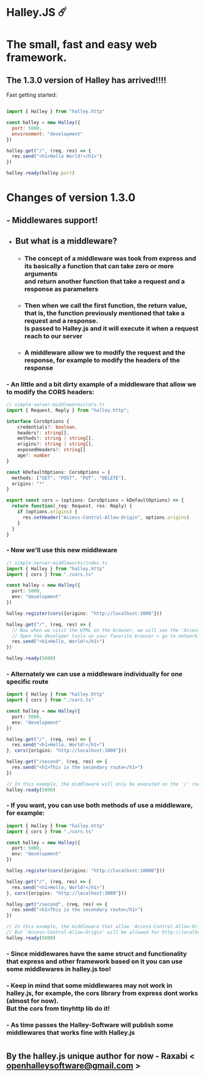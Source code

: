 # Halley.JS ☄️
# The small, fast and easy web framework.

## The 1.3.0 version of Halley has arrived!!!!

Fast getting started:

```js

import { Halley } from "halley.http"

const halley = new Halley({
  port: 5000,
  environment: "development"
})

halley.get("/", (req, res) => {
  res.send("<h1>Hello World!</h1>")
})

halley.ready(halley.port)

```

# Changes of version 1.3.0

## - Middlewares support!
  - ## But what is a middleware?
    - ### The concept of a middleware was took from express and its basically a function that can take zero or more arguments<br>and return another function that take a request and a response as parameters
    - ### Then when we call the first function, the return value, that is, the function previously mentioned that take a request and a response.<br>Is passed to Halley.js and it will execute it when a request reach to our server
    - ### A middleware allow we to modify the request and the response, for example to modify the headers of the response

  ### - An little and a bit dirty example of a middleware that allow we to modify the CORS headers:
  ```ts
  // simple-server-middlewares/cors.ts
  import { Request, Reply } from "halley.http";

  interface CorsOptions {
      credentials?: boolean,
      headers?: string[],
      methods?: string | string[],
      origins?: string | string[],
      exposedHeaders?: string[]
      age?: number    
  }
  
  const kDefaultOptions: CorsOptions = {
    methods: ["GET", "POST", "PUT", "DELETE"],
    origins: "*"
  }
  
  export const cors = (options: CorsOptions = kDefaultOptions) => {
    return function(_req: Request, res: Reply) {
      if (options.origins) {
        res.setHeader("Access-Control-Allow-Origin", options.origins)   
      }
    }
  }
  ```

  ### - Now we'll use this new middleware
  ```ts
  // simple-server-middlewares/index.ts
  import { Halley } from "halley.http"
  import { cors } from "./cors.ts"

  const halley = new Halley({
    port: 5000,
    env: "development"
  })

  halley.register(cors({origins: "http://localhost:3000"}))

  halley.get("/", (req, res) => {
    // Now when we visit the HTML on the browser, we will see the 'Access-Control-Allow-Origin' header on the response section, to see it:
    // Open the developer tools on your favorite browser > go to networking section > click on the '/' file > in the response headers you will see the header
    res.send("<h1>Hello, World!</h1>")
  })

  halley.ready(5000)
  ```

  ### - Alternately we can use a middleware individually for one specific route
  ```ts
  import { Halley } from "halley.http"
  import { cors } from "./cors.ts"

  const halley = new Halley({
    port: 5000,
    env: "development"
  })

  halley.get("/", (req, res) => {
    res.send("<h1>Hello, World!</h1>")
  }, cors({origins: "http://localhost:3000"}))

  halley.get("/second", (req, res) => {
    res.send("<h1>This is the secondary route</h1>")
  })

  // In this example, the middleware will only be executed on the '/' route. You can check it as the same way that we see the previous example
  halley.ready(5000)
  ```

  ### - If you want, you can use both methods of use a middleware, for example:
  ```ts
  import { Halley } from "halley.http"
  import { cors } from "./cors.ts"

  const halley = new Halley({
    port: 5000,
    env: "development"
  })

  halley.register(cors({origins: "http://localhost:10000"}))

  halley.get("/", (req, res) => {
    res.send("<h1>Hello, World!</h1>")
  }, cors({origins: "http://localhost:3000"}))

  halley.get("/second", (req, res) => {
    res.send("<h1>This is the secondary route</h1>")
  })

  // In this example, the middleware that allow 'Access-Control-Allow-Origin' to http://localhost:3000 will only be executed in the '/' route
  // But 'Access-Control-Allow-Origin' will be allowed for http://localhost:10000 host, however the http://localhost:3000 host is not allowed at '/second'
  halley.ready(5000)
  ```

  ### - Since middlewares have the same struct and functionality that express and other framework based on it you can use some middlewares in halley.js too!
  ### - Keep in mind that some middlewares may not work in halley.js, for example, the cors library from express dont works (almost for now).<br>But the cors from tinyhttp lib do it!

  ### - As time passes the Halley-Software will publish some middlewares that works fine with Halley.js
#
## By the halley.js unique author for now - Raxabi < openhalleysoftware@gmail.com >